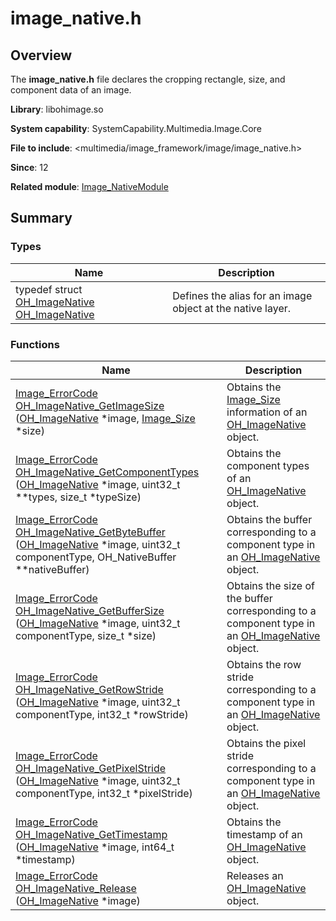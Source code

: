 # image_native.h


## Overview

The **image_native.h** file declares the cropping rectangle, size, and component data of an image.

**Library**: libohimage.so

**System capability**: SystemCapability.Multimedia.Image.Core

**File to include**: &lt;multimedia/image_framework/image/image_native.h&gt;

**Since**: 12

**Related module**: [Image_NativeModule](_image___native_module.md)


## Summary


### Types

| Name| Description| 
| -------- | -------- |
| typedef struct [OH_ImageNative](_image___native_module.md#oh_imagenative) [OH_ImageNative](_image___native_module.md#oh_imagenative) | Defines the alias for an image object at the native layer. | 


### Functions

| Name| Description| 
| -------- | -------- |
| [Image_ErrorCode](_image___native_module.md#image_errorcode) [OH_ImageNative_GetImageSize](_image___native_module.md#oh_imagenative_getimagesize) ([OH_ImageNative](_image___native_module.md#oh_imagenative) \*image, [Image_Size](_image___size.md) \*size) | Obtains the [Image_Size](_image___size.md) information of an [OH_ImageNative](_image___native_module.md#oh_imagenative) object. | 
| [Image_ErrorCode](_image___native_module.md#image_errorcode) [OH_ImageNative_GetComponentTypes](_image___native_module.md#oh_imagenative_getcomponenttypes) ([OH_ImageNative](_image___native_module.md#oh_imagenative) \*image, uint32_t \*\*types, size_t \*typeSize) | Obtains the component types of an [OH_ImageNative](_image___native_module.md#oh_imagenative) object. | 
| [Image_ErrorCode](_image___native_module.md#image_errorcode) [OH_ImageNative_GetByteBuffer](_image___native_module.md#oh_imagenative_getbytebuffer) ([OH_ImageNative](_image___native_module.md#oh_imagenative) \*image, uint32_t componentType, OH_NativeBuffer \*\*nativeBuffer) | Obtains the buffer corresponding to a component type in an [OH_ImageNative](_image___native_module.md#oh_imagenative) object. | 
| [Image_ErrorCode](_image___native_module.md#image_errorcode) [OH_ImageNative_GetBufferSize](_image___native_module.md#oh_imagenative_getbuffersize) ([OH_ImageNative](_image___native_module.md#oh_imagenative) \*image, uint32_t componentType, size_t \*size) | Obtains the size of the buffer corresponding to a component type in an [OH_ImageNative](_image___native_module.md#oh_imagenative) object. | 
| [Image_ErrorCode](_image___native_module.md#image_errorcode) [OH_ImageNative_GetRowStride](_image___native_module.md#oh_imagenative_getrowstride) ([OH_ImageNative](_image___native_module.md#oh_imagenative) \*image, uint32_t componentType, int32_t \*rowStride) | Obtains the row stride corresponding to a component type in an [OH_ImageNative](_image___native_module.md#oh_imagenative) object. | 
| [Image_ErrorCode](_image___native_module.md#image_errorcode) [OH_ImageNative_GetPixelStride](_image___native_module.md#oh_imagenative_getpixelstride) ([OH_ImageNative](_image___native_module.md#oh_imagenative) \*image, uint32_t componentType, int32_t \*pixelStride) | Obtains the pixel stride corresponding to a component type in an [OH_ImageNative](_image___native_module.md#oh_imagenative) object. | 
| [Image_ErrorCode](_image___native_module.md#image_errorcode) [OH_ImageNative_GetTimestamp](_image___native_module.md#oh_imagenative_gettimestamp) ([OH_ImageNative](_image___native_module.md#oh_imagenative) \*image, int64_t \*timestamp) | Obtains the timestamp of an [OH_ImageNative](_image___native_module.md#oh_imagenative) object.| 
| [Image_ErrorCode](_image___native_module.md#image_errorcode) [OH_ImageNative_Release](_image___native_module.md#oh_imagenative_release) ([OH_ImageNative](_image___native_module.md#oh_imagenative) \*image) | Releases an [OH_ImageNative](_image___native_module.md#oh_imagenative) object. | 
